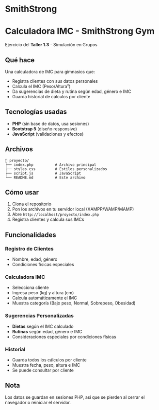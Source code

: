 # SmithStrong

# Calculadora IMC - SmithStrong Gym

Ejercicio del **Taller 1.3** - Simulación en Grupos

## Qué hace

Una calculadora de IMC para gimnasios que:
- Registra clientes con sus datos personales
- Calcula el IMC (Peso/Altura²) 
- Da sugerencias de dieta y rutina según edad, género e IMC
- Guarda historial de cálculos por cliente

## Tecnologías usadas

- **PHP** (sin base de datos, usa sesiones)
- **Bootstrap 5** (diseño responsive)
- **JavaScript** (validaciones y efectos)

## Archivos

```
📁 proyecto/
├── index.php          # Archivo principal
├── styles.css         # Estilos personalizados  
├── script.js          # JavaScript
└── README.md          # Este archivo
```

## Cómo usar

1. Clona el repositorio
2. Pon los archivos en tu servidor local (XAMPP/WAMP/MAMP)
3. Abre `http://localhost/proyecto/index.php`
4. Registra clientes y calcula sus IMCs

## Funcionalidades

### Registro de Clientes
- Nombre, edad, género
- Condiciones físicas especiales

### Calculadora IMC
- Selecciona cliente
- Ingresa peso (kg) y altura (cm)
- Calcula automáticamente el IMC
- Muestra categoría (Bajo peso, Normal, Sobrepeso, Obesidad)

### Sugerencias Personalizadas
- **Dietas** según el IMC calculado
- **Rutinas** según edad, género e IMC
- Consideraciones especiales por condiciones físicas

### Historial
- Guarda todos los cálculos por cliente
- Muestra fecha, peso, altura e IMC
- Se puede consultar por cliente

## Nota

Los datos se guardan en sesiones PHP, así que se pierden al cerrar el navegador o reiniciar el servidor.
